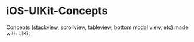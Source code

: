 # iOS-UIKit-Concepts
Concepts (stackview, scrollview, tableview, bottom modal view, etc) made with UIKit

